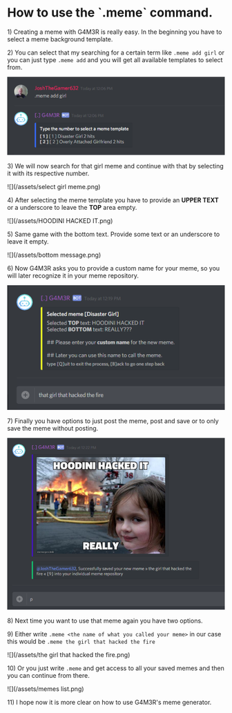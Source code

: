 # How to use the \`.meme\` command.

1\) Creating a meme with G4M3R is really easy. In the beginning you have to select a meme background template.

2\) You can select that my searching for a certain term like `.meme add girl` or you can just type `.meme add` and you will get all available templates to select from.

![](/assets/import.png)

3\) We will now search for that girl meme and continue with that by selecting it with its respective number.

![](/assets/select girl meme.png)

4\) After selecting the meme template you have to provide an **UPPER TEXT** or a underscore to leave the **TOP** area empty.

![](/assets/HOODINI HACKED IT.png)

5\) Same game with the bottom text. Provide some text or an underscore to leave it empty.

![](/assets/bottom message.png)

6\) Now G4M3R asks you to provide a custom name for your meme, so you will later recognize it in your meme repository.

![](/assets/oof.png)

7\) Finally you have options to just post the meme, post and save or to only save the meme without posting.

![](/assets/post.png)

8\) Next time you want to use that meme again you have two options.

9\) Either write `.meme <the name of what you called your meme>` in our case this would be `.meme the girl that hacked the fire`

![](/assets/the girl that hacked the fire.png)

10\) Or you just write `.meme` and get access to all your saved memes and then you can continue from there.

![](/assets/memes list.png)

11\) I hope now it is more clear on how to use G4M3R's meme generator.

